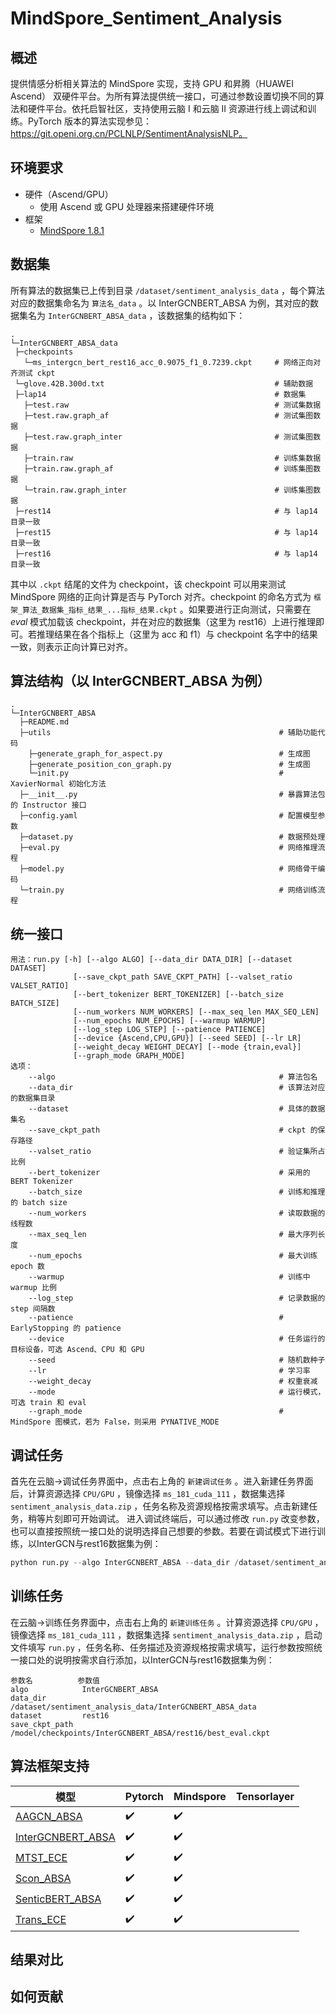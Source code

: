 # MindSpore_Sentiment_Analysis

## 概述

提供情感分析相关算法的 MindSpore 实现，支持 GPU 和昇腾（HUAWEI Ascend） 双硬件平台。为所有算法提供统一接口，可通过参数设置切换不同的算法和硬件平台。依托启智社区，支持使用云脑 I 和云脑 II 资源进行线上调试和训练。PyTorch 版本的算法实现参见：https://git.openi.org.cn/PCLNLP/SentimentAnalysisNLP。

## 环境要求

- 硬件（Ascend/GPU）
  - 使用 Ascend 或 GPU 处理器来搭建硬件环境
- 框架
  - [MindSpore 1.8.1](https://www.mindspore.cn/install)

## 数据集

所有算法的数据集已上传到目录 `/dataset/sentiment_analysis_data` ，每个算法对应的数据集命名为 `算法名_data` 。以 InterGCNBERT_ABSA 为例，其对应的数据集名为 `InterGCNBERT_ABSA_data` ，该数据集的结构如下：

 ```
.
└─InterGCNBERT_ABSA_data
  ├─checkpoints   
    └─ms_intergcn_bert_rest16_acc_0.9075_f1_0.7239.ckpt     # 网络正向对齐测试 ckpt      
  └─glove.42B.300d.txt                                      # 辅助数据
  ├─lap14                                                   # 数据集
    ├─test.raw                                              # 测试集数据
    ├─test.raw.graph_af                                     # 测试集图数据
    ├─test.raw.graph_inter                                  # 测试集图数据
    ├─train.raw                                             # 训练集数据
    ├─train.raw.graph_af                                    # 训练集图数据
    └─train.raw.graph_inter                                 # 训练集图数据
  ├─rest14                                                  # 与 lap14 目录一致
  ├─rest15                                                  # 与 lap14 目录一致
  ├─rest16                                                  # 与 lap14 目录一致
 ```

其中以 `.ckpt` 结尾的文件为 checkpoint，该 checkpoint 可以用来测试 MindSpore 网络的正向计算是否与 PyTorch 对齐。checkpoint 的命名方式为 `框架_算法_数据集_指标_结果_...指标_结果.ckpt` 。如果要进行正向测试，只需要在 *eval* 模式加载该 checkpoint，并在对应的数据集（这里为 rest16）上进行推理即可。若推理结果在各个指标上（这里为 acc 和 f1）与 checkpoint 名字中的结果一致，则表示正向计算已对齐。 

## 算法结构（以 InterGCNBERT_ABSA 为例）

```
.
└─InterGCNBERT_ABSA
  ├─README.md
  ├─utils                                                   # 辅助功能代码
    ├─generate_graph_for_aspect.py                          # 生成图
    ├─generate_position_con_graph.py                        # 生成图
    └─init.py                                               # XavierNormal 初始化方法
  ├─__init__.py                                             # 暴露算法包的 Instructor 接口
  ├─config.yaml                                             # 配置模型参数
  ├─dataset.py                                              # 数据预处理
  ├─eval.py                                                 # 网络推理流程
  ├─model.py                                                # 网络骨干编码
  └─train.py                                                # 网络训练流程
```

## 统一接口

```
用法：run.py [-h] [--algo ALGO] [--data_dir DATA_DIR] [--dataset DATASET]
              [--save_ckpt_path SAVE_CKPT_PATH] [--valset_ratio VALSET_RATIO]
              [--bert_tokenizer BERT_TOKENIZER] [--batch_size BATCH_SIZE]
              [--num_workers NUM_WORKERS] [--max_seq_len MAX_SEQ_LEN]
              [--num_epochs NUM_EPOCHS] [--warmup WARMUP]
              [--log_step LOG_STEP] [--patience PATIENCE]
              [--device {Ascend,CPU,GPU}] [--seed SEED] [--lr LR]
              [--weight_decay WEIGHT_DECAY] [--mode {train,eval}]
              [--graph_mode GRAPH_MODE]
选项：
    --algo                                                  # 算法包名
    --data_dir                                              # 该算法对应的数据集目录
    --dataset                                               # 具体的数据集名
    --save_ckpt_path                                        # ckpt 的保存路径
    --valset_ratio                                          # 验证集所占比例
    --bert_tokenizer                                        # 采用的 BERT Tokenizer
    --batch_size                                            # 训练和推理的 batch size
    --num_workers                                           # 读取数据的线程数
    --max_seq_len                                           # 最大序列长度
    --num_epochs                                            # 最大训练 epoch 数
    --warmup                                                # 训练中 warmup 比例
    --log_step                                              # 记录数据的 step 间隔数
    --patience                                              # EarlyStopping 的 patience
    --device                                                # 任务运行的目标设备，可选 Ascend、CPU 和 GPU
    --seed                                                  # 随机数种子
    --lr                                                    # 学习率
    --weight_decay                                          # 权重衰减
    --mode                                                  # 运行模式，可选 train 和 eval
    --graph_mode                                            # MindSpore 图模式，若为 False，则采用 PYNATIVE_MODE
```



## 调试任务

首先在云脑->调试任务界面中，点击右上角的 `新建调试任务` 。进入新建任务界面后，计算资源选择 `CPU/GPU` ，镜像选择 `ms_181_cuda_111` ，数据集选择 `sentiment_analysis_data.zip` ，任务名称及资源规格按需求填写。点击新建任务，稍等片刻即可开始调试。
进入调试终端后，可以通过修改 `run.py` 改变参数，也可以直接按照统一接口处的说明选择自己想要的参数。若要在调试模式下进行训练，以InterGCN与rest16数据集为例：

```python
python run.py --algo InterGCNBERT_ABSA --data_dir /dataset/sentiment_analysis_data/InterGCNBERT_ABSA_data --dataset rest16 --save_ckpt_path /model/checkpoints/InterGCNBERT_ABSA/rest16/best_eval.ckpt
```

## 训练任务

在云脑->训练任务界面中，点击右上角的 `新建训练任务` 。计算资源选择 `CPU/GPU` ，镜像选择 `ms_181_cuda_111` ，数据集选择 `sentiment_analysis_data.zip` ，启动文件填写 `run.py` ，任务名称、任务描述及资源规格按需求填写，运行参数按照统一接口处的说明按需求自行添加，以InterGCN与rest16数据集为例：
```
参数名          参数值
algo            InterGCNBERT_ABSA
data_dir        /dataset/sentiment_analysis_data/InterGCNBERT_ABSA_data
dataset         rest16
save_ckpt_path  /model/checkpoints/InterGCNBERT_ABSA/rest16/best_eval.ckpt
```

## 算法框架支持

模型 |Pytorch  |Mindspore |Tensorlayer |
|--------|------|------|--------------------|
| [AAGCN_ABSA](./AAGCN_ABSA)|:heavy_check_mark:| :heavy_check_mark: |                    |
| [InterGCNBERT_ABSA](./InterGCNBERT_ABSA)|:heavy_check_mark:| :heavy_check_mark: |                    |
| [MTST_ECE](./MTST_ECE)|:heavy_check_mark:| :heavy_check_mark: |                    |
| [Scon_ABSA](./Scon_ABSA)|:heavy_check_mark:| :heavy_check_mark: |                    |
| [SenticBERT_ABSA](./SenticBERT_ABSA)|:heavy_check_mark:| :heavy_check_mark: |                    |
| [Trans_ECE](./Trans_ECE)|:heavy_check_mark:| :heavy_check_mark: |                    |

## 结果对比

## 如何贡献